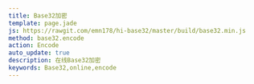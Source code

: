 ```yaml
---
title: Base32加密
template: page.jade
js: https://rawgit.com/emn178/hi-base32/master/build/base32.min.js
method: base32.encode
action: Encode
auto_update: true
description: 在线Base32加密
keywords: Base32,online,encode
---
```

